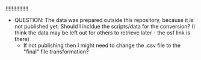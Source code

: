
!!!!!!!!!!!!!!!
- QUESTION: 
  The data was prepared outside this repository, because it is not published yet. Should I incldue the scripts/data for the conversion? (I think the data may be left out for others to retrieve later - the osf link is there)
  - If not publishing then I might need to change the .csv file to the "final" file transformation? 